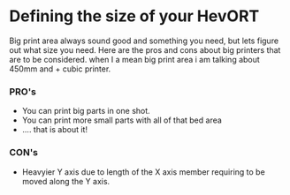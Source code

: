 # Defining the size of your HevORT

Big print area always sound good and something you need, but lets figure out what size you need.
Here are the pros and cons about big printers that are to be considered.  when I a mean big print area i am talking about 450mm and + cubic printer.

### PRO's
- You can print big parts in one shot.
- You can print more small parts with all of that bed area
- .... that is about it!

### CON's
- Heavyier Y axis due to length of the X axis member requiring to be moved along the Y axis.
